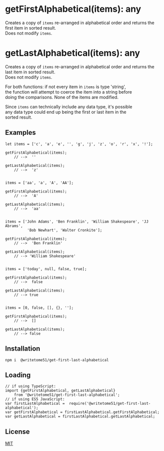 # getFirstAlphabetical(items): any

Creates a copy of `items` re-arranged in alphabetical order and returns the  
first item in sorted result.  
Does not modify `items`.

# getLastAlphabetical(items): any

Creates a copy of `items` re-arranged in alphabetical order and returns the  
last item in sorted result.  
Does not modify `items`.


For both functions:  if not every item in `items` is type 'string',  
the function will attempt to coerce the item into a string before  
doing the comparisons.  None of the items are modified.

Since `items` can technically include any data type, it's possible  
any data type could end up being the first or last item in the  
sorted result.

## Examples
```
let items = ['c', 'a', 'e', '', 'g', 'j', 'z', 'o', 'r', 'x', '!'];

getFirstAlphabetical(items);
    // -->  ''
    
getLastAlphabetical(items);
    // -->  'z'
  
    
items = ['aa', 'a', 'A', 'AA'];

getFirstAlphabetical(items);
    // -->  'A'
    
getLastAlphabetical(items);
    // -->  'aa'


items = ['John Adams', 'Ben Franklin', 'William Shakespeare', 'JJ Abrams', 
          'Bob Newhart', 'Walter Cronkite'];

getFirstAlphabetical(items);
    // -->  'Ben Franklin'

getLastAlphabetical(items);
    // --> 'William Shakespeare'


items = ['today', null, false, true];

getFirstAlphabetical(items);
    // -->  false
    
getLastAlphabetical(items);
    // --> true
    
    
items = [0, false, [], {}, ''];

getFirstAlphabetical(items);
    // -->  []
    
getLastAlphabetical(items);
    // --> false
```

## Installation
`npm i  @writetome51/get-first-last-alphabetical`

## Loading
```
// if using TypeScript:
import {getFirstAlphabetical, getLastAlphabetical} 
    from '@writetome51/get-first-last-alphabetical';
// if using ES5 JavaScript:
var firstLastAlphabetical =  require('@writetome51/get-first-last-alphabetical');
var getFirstAlphabetical = firstLastAlphabetical.getFirstAlphabetical;
var getLastAlphabetical = firstLastAlphabetical.getLastAlphabetical;
```

## License
[MIT](https://choosealicense.com/licenses/mit/)
